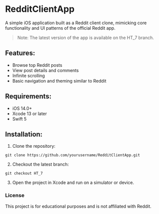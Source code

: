 # RedditClientApp

A simple iOS application built as a Reddit client clone, mimicking core functionality and UI patterns of the official Reddit app.

> Note: The latest version of the app is available on the HT_7 branch.

## Features:

- Browse top Reddit posts
- View post details and comments
- Infinite scrolling
- Basic navigation and theming similar to Reddit

## Requirements:

- iOS 14.0+
- Xcode 13 or later
- Swift 5

## Installation:

1. Clone the repository:
```
git clone https://github.com/yourusername/RedditClientApp.git
```

2. Checkout the latest branch:
```
git checkout HT_7
```

3. Open the project in Xcode and run on a simulator or device.

### License

This project is for educational purposes and is not affiliated with Reddit.

